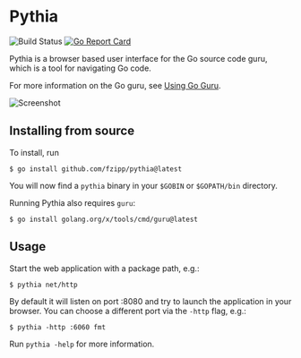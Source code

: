 # Pythia

![Build Status](https://github.com/fzipp/pythia/workflows/build/badge.svg)
[![Go Report Card](https://goreportcard.com/badge/github.com/fzipp/pythia)](https://goreportcard.com/report/github.com/fzipp/pythia)

Pythia is a browser based user interface for the Go source code guru,
which is a tool for navigating Go code.

For more information on the Go guru, see [Using Go Guru](https://go.dev/s/using-guru).

![Screenshot](https://raw.github.com/fzipp/pythia/gh-pages/images/pythia_screenshot.png)

## Installing from source

To install, run

    $ go install github.com/fzipp/pythia@latest

You will now find a `pythia` binary in your `$GOBIN` or `$GOPATH/bin` directory.

Running Pythia also requires `guru`:

    $ go install golang.org/x/tools/cmd/guru@latest

## Usage

Start the web application with a package path, e.g.:

    $ pythia net/http

By default it will listen on port :8080 and try to launch the application
in your browser. You can choose a different port via the `-http` flag, e.g.:

    $ pythia -http :6060 fmt

Run `pythia -help` for more information.

